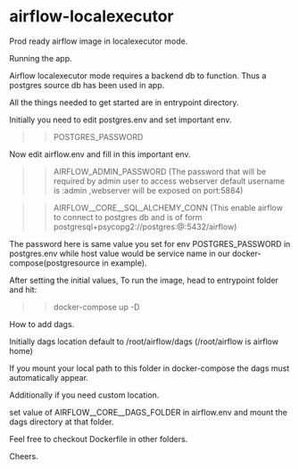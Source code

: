 # airflow-localexecutor

Prod ready airflow image in localexecutor mode.

Running the app.

Airflow localexecutor mode requires a backend db to function. Thus a postgres source db has been used in app.

All the things needed to get started are in entrypoint directory.

Initially you need to edit postgres.env and set important env.

>>POSTGRES_PASSWORD

Now edit airflow.env and fill in this important env.

>>AIRFLOW_ADMIN_PASSWORD (The password that will be required by admin user to access webserver default username is :admin ,webserver will be exposed on port:5884)

>>AIRFLOW__CORE__SQL_ALCHEMY_CONN (This enable airflow to connect to postgres db and is of form postgresql+psycopg2://postgres:<password>@<host>:5432/airflow)

The password here is same value you set for env POSTGRES_PASSWORD in postgres.env while host value would be service name in our docker-compose(postgresource in example).

After setting the initial values, 
To run the image, head to entrypoint folder and hit:
>> docker-compose up -D

How to add dags.

Initially dags location default to /root/airflow/dags (/root/airflow is airflow home)

If you mount your local path to this folder in docker-compose the dags must automatically appear.
  
Additionally if you need custom location.
  
set value of AIRFLOW__CORE__DAGS_FOLDER in airflow.env and mount the dags directory at that folder.
  
Feel free to checkout Dockerfile in other folders.
  
Cheers.
  


